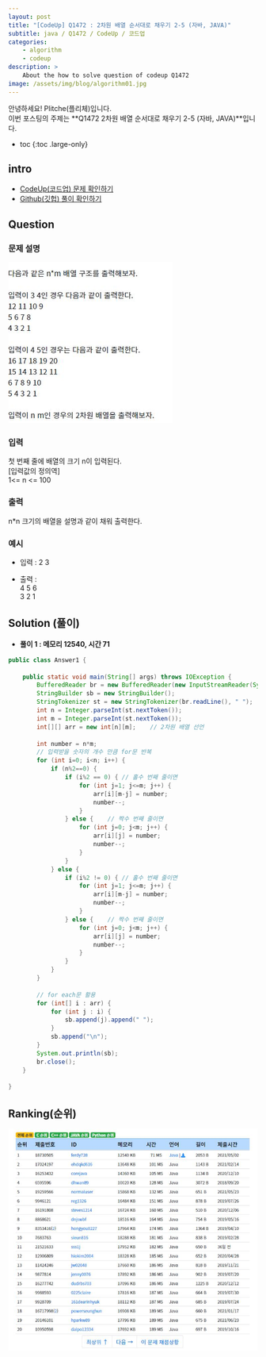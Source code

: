 ```yaml
---
layout: post
title: "[CodeUp] Q1472 : 2차원 배열 순서대로 채우기 2-5 (자바, JAVA)"
subtitle: java / Q1472 / CodeUp / 코드업
categories:
    - algorithm
    - codeup
description: >
    About the how to solve question of codeup Q1472
image: /assets/img/blog/algorithm01.jpg
---
```


안녕하세요! Plitche(플리체)입니다.  
이번 포스팅의 주제는 **Q1472 2차원 배열 순서대로 채우기 2-5 (자바, JAVA)**입니다.

* toc
{:toc .large-only}

## intro
* [CodeUp(코드업) 문제 확인하기](https://codeup.kr/problem.php?id=1472)  
* [Github(깃헙) 풀이 확인하기](https://github.com/plitche/CodeUp_Solution/tree/master/Q1301~Q1400/Q1472)  

## Question
### 문제 설명
![](/assets/post/codeup/Q1400~Q1499/20211027/01.JPG)  

### 입력
첫 번째 줄에 배열의 크기 n이 입력된다.  
[입력값의 정의역]  
1<= n <= 100  

### 출력
n*n 크기의 배열을 설명과 같이 채워 출력한다.  

### 예시
* 입력 : 2 3  

* 출력 :  
4 5 6  
3 2 1  

## Solution (풀이)
* **풀이 1 : 메모리 12540, 시간 71**  

```java
public class Answer1 {

    public static void main(String[] args) throws IOException {
        BufferedReader br = new BufferedReader(new InputStreamReader(System.in));
        StringBuilder sb = new StringBuilder();
        StringTokenizer st = new StringTokenizer(br.readLine(), " ");
        int n = Integer.parseInt(st.nextToken());
        int m = Integer.parseInt(st.nextToken());
        int[][] arr = new int[n][m];	// 2차원 배열 선언
        
        int number = n*m;
        // 입력받을 숫자의 개수 만큼 for문 반복
        for (int i=0; i<n; i++) {
        	if (n%2==0) {
        		if (i%2 == 0) {	// 홀수 번째 줄이면
            		for (int j=1; j<=m; j++) {
                		arr[i][m-j] = number;
                		number--;
                	}
            	} else {	// 짝수 번째 줄이면
            		for (int j=0; j<m; j++) {
                		arr[i][j] = number;
                		number--;
                	}        		
            	}	
        	} else {
        		if (i%2 != 0) {	// 홀수 번째 줄이면
            		for (int j=1; j<=m; j++) {
                		arr[i][m-j] = number;
                		number--;
                	}
            	} else {	// 짝수 번째 줄이면
            		for (int j=0; j<m; j++) {
                		arr[i][j] = number;
                		number--;
                	}        		
            	}
        	}
        }
        
        // for each문 활용
        for (int[] i : arr) {
        	for (int j : i) {
        		sb.append(j).append(" ");
        	}
        	sb.append("\n");
        }
        System.out.println(sb);
        br.close();
    }
    	 
}
```  

## Ranking(순위)
![](/assets/post/codeup/Q1400~Q1499/20211027/03.JPG)  